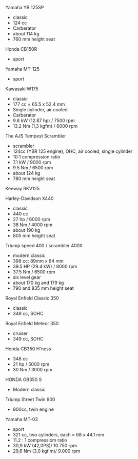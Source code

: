 Yamaha YB 125SP
- classic
- 124 cc
- Carberator
- about 114 kg
- 760 mm height seat

Honda CB150R
- sport

Yamaha MT-125
- sport

Kawasaki W175
- classic
- 177 cc = 65.5 x 52.4 mm
- Single cylinder, air cooled
- Carberator
- 9.6 kW (12.87 hp) / 7500 rpm
- 13.2 Nm (1,3 kgfm) / 6000 rpm

The AJS Tempest Scrambler
- scrambler
- 124cc (YBR 125 engine), OHC, air cooled, single cylinder
- 10:1 compression ratio
- 7.1 kW / 9000 rpm
- 9.5 Nm / 6500 rpm
- about 124 kg
- 780 mm height seat

Keeway RKV125

Harley-Davidson X440
- classic
- 440 cc
- 27 hp / 6000 rpm
- 38 Nm / 4000 rpm
- about 190 kg
- 805 mm height seat

Triump speed 400 / scrambler 400X
- modern classic
- 398 cc: 89mm x 64 mm
- 39.5 HP (29.4 kW) / 8000 rpm
- 37.5 Nm / 6500 rpm
- six level gear
- about 170 kg and 179 kg
- 790 and 835 mm height seat

Royal Enfield Classic 350
- classic
- 349 cc, SOHC

Royal Enfield Meteor 350
- cruiser
- 349 cc, SOHC

Honda CB350 H'ness
- 348 cc
- 21 hp / 5000 rpm
- 30 Nm / 3000 rpm

HONDA GB350 S
- Modern classic

Triump Street Twin 900
- 900cc, twin engine

Yamaha MT-03
- sport
- 321 cc, two cylinders, each = 68 x 44.1 mm
- 11.2 : 1 compressiom ratio
- 30,9 kW (42,0PS)/ 10.750 rpm
- 29,6 Nm (3,0 kgf.m)/ 9.000 rpm